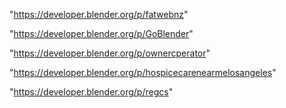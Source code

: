 "https://developer.blender.org/p/fatwebnz"

"https://developer.blender.org/p/GoBlender"

"https://developer.blender.org/p/ownercperator"

"https://developer.blender.org/p/hospicecarenearmelosangeles"

"https://developer.blender.org/p/regcs"

 
